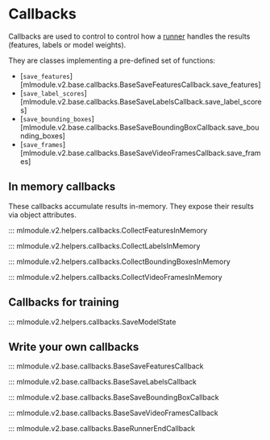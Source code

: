 # Callbacks

Callbacks are used to control to control how a [runner](runners.md)
handles the results (features, labels or model weights).

They are classes implementing a pre-defined set of functions:

- [`save_features`][mlmodule.v2.base.callbacks.BaseSaveFeaturesCallback.save_features]
- [`save_label_scores`][mlmodule.v2.base.callbacks.BaseSaveLabelsCallback.save_label_scores]
- [`save_bounding_boxes`][mlmodule.v2.base.callbacks.BaseSaveBoundingBoxCallback.save_bounding_boxes]
- [`save_frames`][mlmodule.v2.base.callbacks.BaseSaveVideoFramesCallback.save_frames]

## In memory callbacks

These callbacks accumulate results in-memory.
They expose their results via object attributes.

::: mlmodule.v2.helpers.callbacks.CollectFeaturesInMemory

::: mlmodule.v2.helpers.callbacks.CollectLabelsInMemory

::: mlmodule.v2.helpers.callbacks.CollectBoundingBoxesInMemory

::: mlmodule.v2.helpers.callbacks.CollectVideoFramesInMemory

## Callbacks for training

::: mlmodule.v2.helpers.callbacks.SaveModelState

## Write your own callbacks

::: mlmodule.v2.base.callbacks.BaseSaveFeaturesCallback

::: mlmodule.v2.base.callbacks.BaseSaveLabelsCallback

::: mlmodule.v2.base.callbacks.BaseSaveBoundingBoxCallback

::: mlmodule.v2.base.callbacks.BaseSaveVideoFramesCallback

::: mlmodule.v2.base.callbacks.BaseRunnerEndCallback
